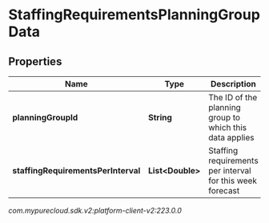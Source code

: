 # StaffingRequirementsPlanningGroupData


## Properties

| Name | Type | Description | Notes |
| ------------ | ------------- | ------------- | ------------- |
| **planningGroupId** | **String** | The ID of the planning group to which this data applies |  |
| **staffingRequirementsPerInterval** | **List&lt;Double&gt;** | Staffing requirements per interval for this week forecast |  |




_com.mypurecloud.sdk.v2:platform-client-v2:223.0.0_
